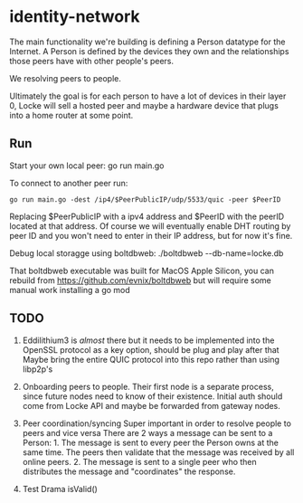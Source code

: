 # identity-network

The main functionality we're building is defining a Person datatype for the Internet. A Person is defined by the devices they own and the relationships those peers have with other people's peers.

We resolving peers to people.

Ultimately the goal is for each person to have a lot of devices in their layer 0, Locke will sell a hosted peer and maybe a hardware device that plugs into a home router at some point.

## Run
Start your own local peer:
    go run main.go

To connect to another peer run:

    go run main.go -dest /ip4/$PeerPublicIP/udp/5533/quic -peer $PeerID

Replacing $PeerPublicIP with a ipv4 address and $PeerID with the peerID located at that address. Of course we will eventually enable DHT routing by peer ID and you won't need to enter in their IP address, but for now it's fine.

Debug local storagge using boltdbweb:
    ./boltdbweb --db-name=locke.db

That boltdbweb executable was built for MacOS Apple Silicon, you can rebuild from https://github.com/evnix/boltdbweb but will require some manual work installing a go mod

## TODO
1. Eddilithium3 is *almost* there but it needs to be implemented into the OpenSSL protocol as a key option, should be plug and play after that
    Maybe bring the entire QUIC protocol into this repo rather than using libp2p's

2. Onboarding peers to people. Their first node is a separate process, since future nodes need to know of their existence. Initial auth should come from Locke API and maybe be forwarded from gateway nodes.

3. Peer coordination/syncing
    Super important in order to resolve people to peers and vice versa
    There are 2 ways a message can be sent to a Person:
        1. The message is sent to every peer the Person owns at the same time. The peers then validate that the message was received by all online peers.
        2. The message is sent to a single peer who then distributes the message and "coordinates" the response.

4. Test Drama isValid()